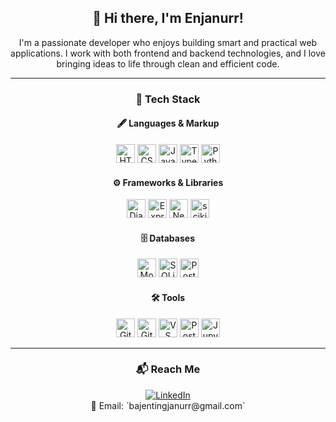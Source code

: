 <div align="center">

## 👋 Hi there, I'm Enjanurr!

I'm a passionate developer who enjoys building smart and practical web applications. I work with both frontend and backend technologies, and I love bringing ideas to life through clean and efficient code.

---

### 🚀 Tech Stack

#### 🖋️ Languages & Markup  
<img src="https://cdn.jsdelivr.net/gh/devicons/devicon/icons/html5/html5-original.svg" height="30" title="HTML5"/>
<img src="https://cdn.jsdelivr.net/gh/devicons/devicon/icons/css3/css3-original.svg" height="30" title="CSS3"/>
<img src="https://cdn.jsdelivr.net/gh/devicons/devicon/icons/javascript/javascript-original.svg" height="30" title="JavaScript"/>
<img src="https://cdn.jsdelivr.net/gh/devicons/devicon/icons/typescript/typescript-original.svg" height="30" title="TypeScript"/>
<img src="https://cdn.jsdelivr.net/gh/devicons/devicon/icons/python/python-original.svg" height="30" title="Python"/>

#### ⚙️ Frameworks & Libraries  
<img src="https://cdn.jsdelivr.net/gh/devicons/devicon/icons/django/django-plain.svg" height="30" title="Django"/>
<img src="https://cdn.jsdelivr.net/gh/devicons/devicon/icons/express/express-original.svg" height="30" title="Express.js"/>
<img src="https://cdn.jsdelivr.net/gh/devicons/devicon/icons/nextjs/nextjs-original.svg" height="30" title="Next.js"/>
<img src="https://upload.wikimedia.org/wikipedia/commons/0/05/Scikit_learn_logo_small.svg" height="30" title="scikit-learn"/>

#### 🗄️ Databases  
<img src="https://cdn.jsdelivr.net/gh/devicons/devicon/icons/mongodb/mongodb-original.svg" height="30" title="MongoDB"/>
<img src="https://cdn.jsdelivr.net/gh/devicons/devicon/icons/sqlite/sqlite-original.svg" height="30" title="SQLite"/>
<img src="https://cdn.jsdelivr.net/gh/devicons/devicon/icons/postgresql/postgresql-original.svg" height="30" title="PostgreSQL"/>

#### 🛠️ Tools  
<img src="https://cdn.jsdelivr.net/gh/devicons/devicon/icons/git/git-original.svg" height="30" title="Git"/>
<img src="https://cdn.jsdelivr.net/gh/devicons/devicon/icons/github/github-original.svg" height="30" title="GitHub"/>
<img src="https://cdn.jsdelivr.net/gh/devicons/devicon/icons/vscode/vscode-original.svg" height="30" title="VS Code"/>
<img src="https://cdn.jsdelivr.net/gh/devicons/devicon/icons/postman/postman-original.svg" height="30" title="Postman"/>
<img src="https://cdn.jsdelivr.net/gh/devicons/devicon/icons/jupyter/jupyter-original.svg" height="30" title="Jupyter"/>

---

### 📬 Reach Me

<a href="https://www.linkedin.com/in/enjanurr" target="_blank">
  <img src="https://img.shields.io/badge/LinkedIn-blue?logo=linkedin&logoColor=white" title="LinkedIn">
</a>  <br>
📧 Email: `bajentingjanurr@gmail.com`

</div>
